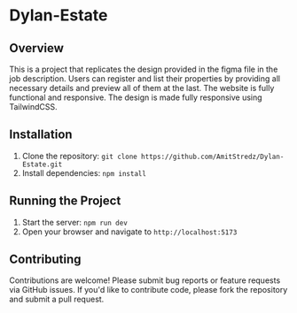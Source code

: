 # Dylan-Estate

## Overview
This is a project that replicates the design provided in the figma file in the job description.
Users can register and list their properties by providing all necessary details and preview all of them at the last.
The website is fully functional and responsive.
The design is made fully responsive using TailwindCSS.

## Installation
1. Clone the repository: `git clone https://github.com/AmitStredz/Dylan-Estate.git`
2. Install dependencies: `npm install`

## Running the Project
1. Start the server: `npm run dev`
2. Open your browser and navigate to `http://localhost:5173`


## Contributing
Contributions are welcome! Please submit bug reports or feature requests via GitHub issues. If you'd like to contribute code, please fork the repository and submit a pull request.
